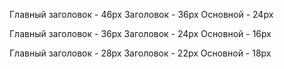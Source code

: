 Главный заголовок - 46px
Заголовок - 36px
Основной - 24px



Главный заголовок - 36px
Заголовок - 24px
Основной - 16px





Главный заголовок - 28px
Заголовок - 22px
Основной - 18px
